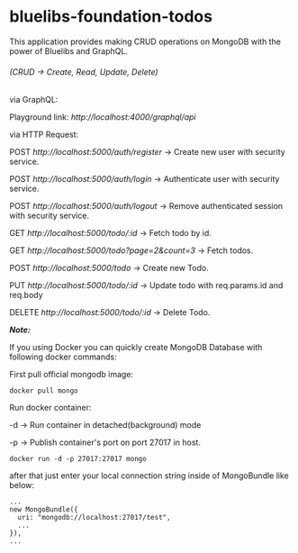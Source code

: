 # bluelibs-foundation-todos

This application provides making CRUD operations on MongoDB with the power of Bluelibs and GraphQL.
###### (CRUD -> Create, Read, Update, Delete)

via GraphQL:

Playground link: *http://localhost:4000/graphql/api*

via HTTP Request:

POST *http://localhost:5000/auth/register* -> Create new user with security service.

POST *http://localhost:5000/auth/login* -> Authenticate user with security service.

POST *http://localhost:5000/auth/logout* -> Remove authenticated session with security service.

GET *http://localhost:5000/todo/:id* -> Fetch todo by id.

GET *http://localhost:5000/todo?page=2&count=3* -> Fetch todos.

POST *http://localhost:5000/todo* -> Create new Todo.

PUT *http://localhost:5000/todo/:id* -> Update todo with req.params.id and req.body

DELETE *http://localhost:5000/todo/:id* -> Delete Todo.

__*Note:*__

If you using Docker you can quickly create MongoDB Database with following docker commands:

First pull official mongodb image:

`docker pull mongo`

Run docker container:

-d -> Run container in detached(background) mode

-p -> Publish container's port on port 27017 in host.

`docker run -d -p 27017:27017 mongo`

after that just enter your local connection string inside of MongoBundle like below:

```
...
new MongoBundle({
  uri: "mongodb://localhost:27017/test",
  ...
}),
...
```
